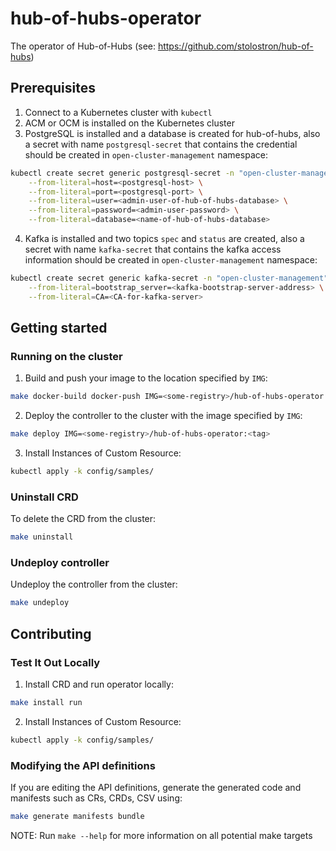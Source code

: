 # hub-of-hubs-operator

The operator of Hub-of-Hubs (see: https://github.com/stolostron/hub-of-hubs)

## Prerequisites

1. Connect to a Kubernetes cluster with `kubectl`
2. ACM or OCM is installed on the Kubernetes cluster
3. PostgreSQL is installed and a database is created for hub-of-hubs, also a secret with name `postgresql-secret` that contains the credential should be created in `open-cluster-management` namespace:

```bash
kubectl create secret generic postgresql-secret -n "open-cluster-management" \
    --from-literal=host=<postgresql-host> \
    --from-literal=port=<postgresql-port> \
    --from-literal=user=<admin-user-of-hub-of-hubs-database> \
    --from-literal=password=<admin-user-password> \
    --from-literal=database=<name-of-hub-of-hubs-database>
```

4. Kafka is installed and two topics `spec` and `status` are created, also a secret with name `kafka-secret` that contains the kafka access information should be created in `open-cluster-management` namespace:

```bash
kubectl create secret generic kafka-secret -n "open-cluster-management" \
    --from-literal=bootstrap_server=<kafka-bootstrap-server-address> \
    --from-literal=CA=<CA-for-kafka-server>
```

## Getting started

### Running on the cluster

1. Build and push your image to the location specified by `IMG`:

```bash
make docker-build docker-push IMG=<some-registry>/hub-of-hubs-operator:<tag>
```

2. Deploy the controller to the cluster with the image specified by `IMG`:

```bash
make deploy IMG=<some-registry>/hub-of-hubs-operator:<tag>
```

3. Install Instances of Custom Resource:

```bash
kubectl apply -k config/samples/
```

### Uninstall CRD

To delete the CRD from the cluster:

```bash
make uninstall
```

### Undeploy controller

Undeploy the controller from the cluster:

```bash
make undeploy
```

## Contributing

### Test It Out Locally

1. Install CRD and run operator locally:

```bash
make install run
```

2. Install Instances of Custom Resource:

```bash
kubectl apply -k config/samples/
```

### Modifying the API definitions

If you are editing the API definitions, generate the generated code and manifests such as CRs, CRDs, CSV using:

```bash
make generate manifests bundle
```

NOTE: Run `make --help` for more information on all potential make targets
